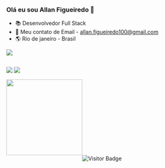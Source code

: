 ### Olá eu sou Allan Figueiredo 👋

- 📚 Desenvolvedor Full Stack
- 💬 Meu contato de Email - allan.figueiredo100@gmail.com
- 🌎 Rio de janeiro - Brasil

<img src="https://skillicons.dev/icons?i=js,ts,java,python,nodejs,html,css,react,express,mysql,postgres,redis,sqlite,git,github&theme=dark" />
  
  
  ##
  
  
  <div> 
 

  <a href = "allan.figueiredo100@gmail.com"><img src="https://img.shields.io/badge/-Gmail-%23333?style=for-the-badge&logo=gmail&logoColor=white" target="_blank"></a>
  <a href="https://www.linkedin.com/in/allan-figueiredo-255385138/" target="_blank"><img src="https://img.shields.io/badge/-LinkedIn-%230077B5?style=for-the-badge&logo=linkedin&logoColor=white" target="_blank"></a>

 
</div>

<img height="200em" src="https://github-readme-stats.vercel.app/api/top-langs/?username=Allan-Figueiredo&layout=compact&langs_count=7&theme=dark"/>

<div align="center">
  <img src="https://komarev.com/ghpvc/?username=Allan-Figueiredo&label=Profile%20Views&color=ff69b4&style=flat-square" alt="Visitor Badge" />
</div>


